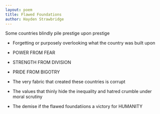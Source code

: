 ```yaml
---
layout: poem
title: Flawed Foundations  
author: Hayden Strawbridge
---
```


Some countries blindly pile prestige upon prestige

* Forgetting or purposely overlooking what the country was built upon

* POWER FROM FEAR

* STRENGTH FROM DIVISION

* PRIDE FROM BIGOTRY

 * The very fabric that created these countries is corrupt

* The values that thinly hide the inequality and hatred crumble under moral scrutiny

* The demise if the flawed foundatiions a victory for HUMANITY
